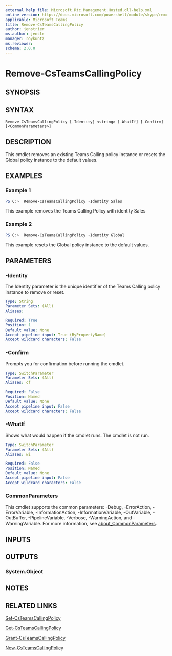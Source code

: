 ```yaml
---
external help file: Microsoft.Rtc.Management.Hosted.dll-help.xml
online version: https://docs.microsoft.com/powershell/module/skype/remove-csteamscallingpolicy
applicable: Microsoft Teams
title: Remove-CsTeamsCallingPolicy
author: jenstrier
ms.author: jenstr
manager: roykuntz
ms.reviewer:
schema: 2.0.0
---
```


# Remove-CsTeamsCallingPolicy

## SYNOPSIS

## SYNTAX

```
Remove-CsTeamsCallingPolicy [-Identity] <string> [-WhatIf] [-Confirm] [<CommonParameters>]
```

## DESCRIPTION
 This cmdlet removes an existing Teams Calling policy instance or resets the Global policy instance to the default values.

## EXAMPLES

### Example 1
```powershell
PS C:>  Remove-CsTeamsCallingPolicy -Identity Sales
```

This example removes the Teams Calling Policy with identity Sales


### Example 2
```powershell
PS C:>  Remove-CsTeamsCallingPolicy -Identity Global
```

This example resets the Global policy instance to the default values.

## PARAMETERS

### -Identity
 The Identity parameter is the unique identifier of the Teams Calling policy instance to remove or reset.

```yaml
Type: String
Parameter Sets: (All)
Aliases:

Required: True
Position: 1
Default value: None
Accept pipeline input: True (ByPropertyName)
Accept wildcard characters: False
```

### -Confirm
Prompts you for confirmation before running the cmdlet.

```yaml
Type: SwitchParameter
Parameter Sets: (All)
Aliases: cf

Required: False
Position: Named
Default value: None
Accept pipeline input: False
Accept wildcard characters: False
```

### -WhatIf
Shows what would happen if the cmdlet runs.
The cmdlet is not run.

```yaml
Type: SwitchParameter
Parameter Sets: (All)
Aliases: wi

Required: False
Position: Named
Default value: None
Accept pipeline input: False
Accept wildcard characters: False
```

### CommonParameters
This cmdlet supports the common parameters: -Debug, -ErrorAction, -ErrorVariable, -InformationAction, -InformationVariable, -OutVariable, -OutBuffer, -PipelineVariable, -Verbose, -WarningAction, and -WarningVariable. For more information, see [about_CommonParameters](https://go.microsoft.com/fwlink/?LinkID=113216).


## INPUTS

## OUTPUTS

### System.Object

## NOTES

## RELATED LINKS

[Set-CsTeamsCallingPolicy](Set-CsTeamsCallingPolicy.md)

[Get-CsTeamsCallingPolicy](Get-CsTeamsCallingPolicy.md)

[Grant-CsTeamsCallingPolicy](Grant-CsTeamsCallingPolicy.md)

[New-CsTeamsCallingPolicy](New-CsTeamsCallingPolicy.md)
